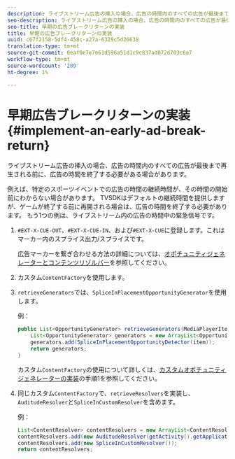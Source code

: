 ```yaml
---
description: ライブストリーム広告の挿入の場合、広告の時間内のすべての広告が最後まで再生される前に、広告の時間を終了する必要がある場合があります。
seo-description: ライブストリーム広告の挿入の場合、広告の時間内のすべての広告が最後まで再生される前に、広告の時間を終了する必要がある場合があります。
seo-title: 早期の広告ブレークリターンの実装
title: 早期の広告ブレークリターンの実装
uuid: c67f2158-5df4-458c-a27a-6329c5d26638
translation-type: tm+mt
source-git-commit: 0eaf0e7e7e61d596a51d1c9c837ad072d703c6a7
workflow-type: tm+mt
source-wordcount: '209'
ht-degree: 1%

---
```



# 早期広告ブレークリターンの実装{#implement-an-early-ad-break-return}

ライブストリーム広告の挿入の場合、広告の時間内のすべての広告が最後まで再生される前に、広告の時間を終了する必要がある場合があります。

例えば、特定のスポーツイベントでの広告の時間の継続時間が、その時間の開始前にわからない場合があります。 TVSDKはデフォルトの継続時間を提供しますが、ゲームが終了する前に再開される場合は、広告の時間を終了する必要があります。 もう1つの例は、ライブストリーム内の広告の時間中の緊急信号です。

1. `#EXT-X-CUE-OUT`、`#EXT-X-CUE-IN`、および`#EXT-X-CUE`に登録します。これはマーカー内のスプライス出力/スプライスです。

   広告マーカーを繋ぎ合わせる方法の詳細については、[オポチュニティジェネレーターとコンテンツリゾルバー](../../ad-insertion/content-resolver/c-psdk-android-2.7-content-resolver-about.md)を参照してください。

1. カスタム`ContentFactory`を使用します。
1. `retrieveGenerators`では、`SpliceInPlacementOpportunityGenerator`を使用します。

   例：

   ```java
   public List<OpportunityGenerator> retrieveGenerators(MediaPlayerItem item) { 
       List<OpportunityGenerator> generators = new ArrayList<OpportunityGenerator>(); 
       generators.add(SpliceInPlacementOpportunityDetector(item)); 
       return generators; 
   }
   ```

   カスタム`ContentFactory`の使用について詳しくは、[カスタムオポチュニティジェネレーターの実装](../../ad-insertion/content-resolver/t-psdk-android-2.7-opp-detector-impl-android.md)の手順1を参照してください。

1. 同じカスタム`ContentFactory`で、`retrieveResolvers`を実装し、`AuditudeResolver`と`SpliceInCustomResolver`を含めます。

   例：

   ```java
   List<ContentResolver> contentResolvers = new ArrayList<ContentResolver>(); 
   contentResolvers.add(new AuditudeResolver(getActivity().getApplicationContext())); 
   contentResolvers.add(new SpliceInCustomResolver()); 
   return contentResolvers;
   ```

